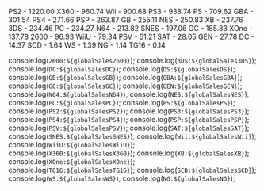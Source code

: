 PS2 - 1220.00
X360 - 960.74
Wii - 900.68
PS3 - 938.74
PS - 709.62
GBA - 301.54
PS4 - 271.66
PSP - 263.87
GB - 255.11
NES - 250.83
XB - 237.76
3DS - 234.46
PC - 234.27
N64 - 213.82
SNES - 197.06
GC - 185.83
XOne - 137.78
2600 - 96.93
WiiU - 79.34
PSV - 51.21
SAT - 28.05
GEN - 27.78
DC - 14.37
SCD - 1.64
WS - 1.39
NG - 1.14
TG16 - 0.14

console.log(`2600:${globalSales2600}`);
console.log(`3DS:${globalSales3DS}`);
console.log(`DC:${globalSalesDC}`);
console.log(`DS:${globalSalesDS}`);
console.log(`GB:${globalSalesGB}`);
console.log(`GBA:${globalSalesGBA}`);
console.log(`GC:${globalSalesGC}`);
console.log(`GEN:${globalSalesGEN}`);
console.log(`N64:${globalSalesN64}`);
console.log(`NES:${globalSalesNES}`);
console.log(`PC:${globalSalesPC}`);
console.log(`PS:${globalSalesPS}`);
console.log(`PS2:${globalSalesPS2}`);
console.log(`PS3:${globalSalesPS3}`);
console.log(`PS4:${globalSalesPS4}`);
console.log(`PSP:${globalSalesPSP}`);
console.log(`PSV:${globalSalesPSV}`);
console.log(`SAT:${globalSalesSAT}`);
console.log(`SNES:${globalSalesSNES}`);
console.log(`Wii:${globalSalesWii}`);
console.log(`WiiU:${globalSalesWiiU}`);
console.log(`X360:${globalSalesX360}`);
console.log(`XB:${globalSalesXB}`);
console.log(`XOne:${globalSalesXOne}`);
console.log(`TG16:${globalSalesTG16}`);
console.log(`SCD:${globalSalesSCD}`);
console.log(`WS:${globalSalesWS}`);
console.log(`NG:${globalSalesNG}`);
